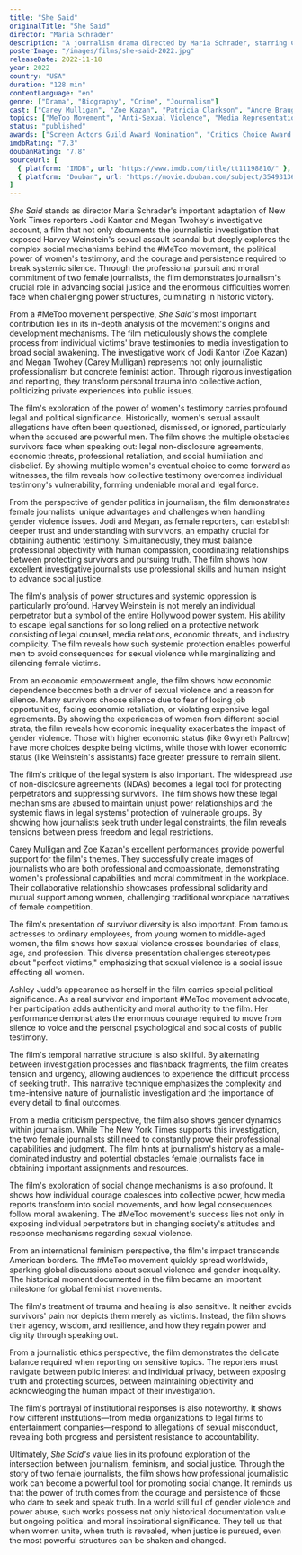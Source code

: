 ```yaml
---
title: "She Said"
originalTitle: "She Said"
director: "Maria Schrader"
description: "A journalism drama directed by Maria Schrader, starring Carey Mulligan and Zoe Kazan. Adapted from the non-fiction book by New York Times reporters Jodi Kantor and Megan Twohey, following their investigation that exposed Harvey Weinstein's sexual assault scandal. The film deeply explores important issues including the #MeToo movement, gender politics in journalism, the power of women's testimony, and the courage needed to break silence."
posterImage: "/images/films/she-said-2022.jpg"
releaseDate: 2022-11-18
year: 2022
country: "USA"
duration: "128 min"
contentLanguage: "en"
genre: ["Drama", "Biography", "Crime", "Journalism"]
cast: ["Carey Mulligan", "Zoe Kazan", "Patricia Clarkson", "Andre Braugher", "Jennifer Ehle", "Samantha Morton", "Ashley Judd"]
topics: ["MeToo Movement", "Anti-Sexual Violence", "Media Representation Critique", "Gender Politics", "Political Consciousness", "Economic Empowerment", "Intersectional Feminism", "Legal Equality"]
status: "published"
awards: ["Screen Actors Guild Award Nomination", "Critics Choice Award Nomination", "Women's Image Network Award"]
imdbRating: "7.3"
doubanRating: "7.8"
sourceUrl: [
  { platform: "IMDB", url: "https://www.imdb.com/title/tt11198810/" },
  { platform: "Douban", url: "https://movie.douban.com/subject/35493136/" }
]
---
```


*She Said* stands as director Maria Schrader's important adaptation of New York Times reporters Jodi Kantor and Megan Twohey's investigative account, a film that not only documents the journalistic investigation that exposed Harvey Weinstein's sexual assault scandal but deeply explores the complex social mechanisms behind the #MeToo movement, the political power of women's testimony, and the courage and persistence required to break systemic silence. Through the professional pursuit and moral commitment of two female journalists, the film demonstrates journalism's crucial role in advancing social justice and the enormous difficulties women face when challenging power structures, culminating in historic victory.

From a #MeToo movement perspective, *She Said's* most important contribution lies in its in-depth analysis of the movement's origins and development mechanisms. The film meticulously shows the complete process from individual victims' brave testimonies to media investigation to broad social awakening. The investigative work of Jodi Kantor (Zoe Kazan) and Megan Twohey (Carey Mulligan) represents not only journalistic professionalism but concrete feminist action. Through rigorous investigation and reporting, they transform personal trauma into collective action, politicizing private experiences into public issues.

The film's exploration of the power of women's testimony carries profound legal and political significance. Historically, women's sexual assault allegations have often been questioned, dismissed, or ignored, particularly when the accused are powerful men. The film shows the multiple obstacles survivors face when speaking out: legal non-disclosure agreements, economic threats, professional retaliation, and social humiliation and disbelief. By showing multiple women's eventual choice to come forward as witnesses, the film reveals how collective testimony overcomes individual testimony's vulnerability, forming undeniable moral and legal force.

From the perspective of gender politics in journalism, the film demonstrates female journalists' unique advantages and challenges when handling gender violence issues. Jodi and Megan, as female reporters, can establish deeper trust and understanding with survivors, an empathy crucial for obtaining authentic testimony. Simultaneously, they must balance professional objectivity with human compassion, coordinating relationships between protecting survivors and pursuing truth. The film shows how excellent investigative journalists use professional skills and human insight to advance social justice.

The film's analysis of power structures and systemic oppression is particularly profound. Harvey Weinstein is not merely an individual perpetrator but a symbol of the entire Hollywood power system. His ability to escape legal sanctions for so long relied on a protective network consisting of legal counsel, media relations, economic threats, and industry complicity. The film reveals how such systemic protection enables powerful men to avoid consequences for sexual violence while marginalizing and silencing female victims.

From an economic empowerment angle, the film shows how economic dependence becomes both a driver of sexual violence and a reason for silence. Many survivors choose silence due to fear of losing job opportunities, facing economic retaliation, or violating expensive legal agreements. By showing the experiences of women from different social strata, the film reveals how economic inequality exacerbates the impact of gender violence. Those with higher economic status (like Gwyneth Paltrow) have more choices despite being victims, while those with lower economic status (like Weinstein's assistants) face greater pressure to remain silent.

The film's critique of the legal system is also important. The widespread use of non-disclosure agreements (NDAs) becomes a legal tool for protecting perpetrators and suppressing survivors. The film shows how these legal mechanisms are abused to maintain unjust power relationships and the systemic flaws in legal systems' protection of vulnerable groups. By showing how journalists seek truth under legal constraints, the film reveals tensions between press freedom and legal restrictions.

Carey Mulligan and Zoe Kazan's excellent performances provide powerful support for the film's themes. They successfully create images of journalists who are both professional and compassionate, demonstrating women's professional capabilities and moral commitment in the workplace. Their collaborative relationship showcases professional solidarity and mutual support among women, challenging traditional workplace narratives of female competition.

The film's presentation of survivor diversity is also important. From famous actresses to ordinary employees, from young women to middle-aged women, the film shows how sexual violence crosses boundaries of class, age, and profession. This diverse presentation challenges stereotypes about "perfect victims," emphasizing that sexual violence is a social issue affecting all women.

Ashley Judd's appearance as herself in the film carries special political significance. As a real survivor and important #MeToo movement advocate, her participation adds authenticity and moral authority to the film. Her performance demonstrates the enormous courage required to move from silence to voice and the personal psychological and social costs of public testimony.

The film's temporal narrative structure is also skillful. By alternating between investigation processes and flashback fragments, the film creates tension and urgency, allowing audiences to experience the difficult process of seeking truth. This narrative technique emphasizes the complexity and time-intensive nature of journalistic investigation and the importance of every detail to final outcomes.

From a media criticism perspective, the film also shows gender dynamics within journalism. While The New York Times supports this investigation, the two female journalists still need to constantly prove their professional capabilities and judgment. The film hints at journalism's history as a male-dominated industry and potential obstacles female journalists face in obtaining important assignments and resources.

The film's exploration of social change mechanisms is also profound. It shows how individual courage coalesces into collective power, how media reports transform into social movements, and how legal consequences follow moral awakening. The #MeToo movement's success lies not only in exposing individual perpetrators but in changing society's attitudes and response mechanisms regarding sexual violence.

From an international feminism perspective, the film's impact transcends American borders. The #MeToo movement quickly spread worldwide, sparking global discussions about sexual violence and gender inequality. The historical moment documented in the film became an important milestone for global feminist movements.

The film's treatment of trauma and healing is also sensitive. It neither avoids survivors' pain nor depicts them merely as victims. Instead, the film shows their agency, wisdom, and resilience, and how they regain power and dignity through speaking out.

From a journalistic ethics perspective, the film demonstrates the delicate balance required when reporting on sensitive topics. The reporters must navigate between public interest and individual privacy, between exposing truth and protecting sources, between maintaining objectivity and acknowledging the human impact of their investigation.

The film's portrayal of institutional responses is also noteworthy. It shows how different institutions—from media organizations to legal firms to entertainment companies—respond to allegations of sexual misconduct, revealing both progress and persistent resistance to accountability.

Ultimately, *She Said's* value lies in its profound exploration of the intersection between journalism, feminism, and social justice. Through the story of two female journalists, the film shows how professional journalistic work can become a powerful tool for promoting social change. It reminds us that the power of truth comes from the courage and persistence of those who dare to seek and speak truth. In a world still full of gender violence and power abuse, such works possess not only historical documentation value but ongoing political and moral inspirational significance. They tell us that when women unite, when truth is revealed, when justice is pursued, even the most powerful structures can be shaken and changed.